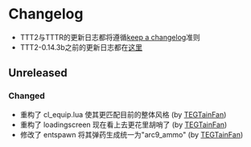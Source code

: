 # Changelog

- TTT2与TTTR的更新日志都将遵循[keep a changelog](https://keepachangelog.com/zh-CN/1.1.0/)准则
- TTT2-0.14.3b之前的更新日志都在[这里](https://gitee.com/TEGTainFan/ttt2-9-cn-branch/blob/master/CHANGELOG_OLD.md)

## Unreleased

### Changed
- 重构了 cl_equip.lua 使其更匹配目前的整体风格 (by [TEGTainFan](https://gitee.com/TEGTainFan))
- 重构了 loadingscreen 现在看上去更花里胡哨了 (by [TEGTainFan](https://gitee.com/TEGTainFan))
- 修改了 entspawn 将其弹药生成统一为"arc9_ammo" (by [TEGTainFan](https://gitee.com/TEGTainFan))
